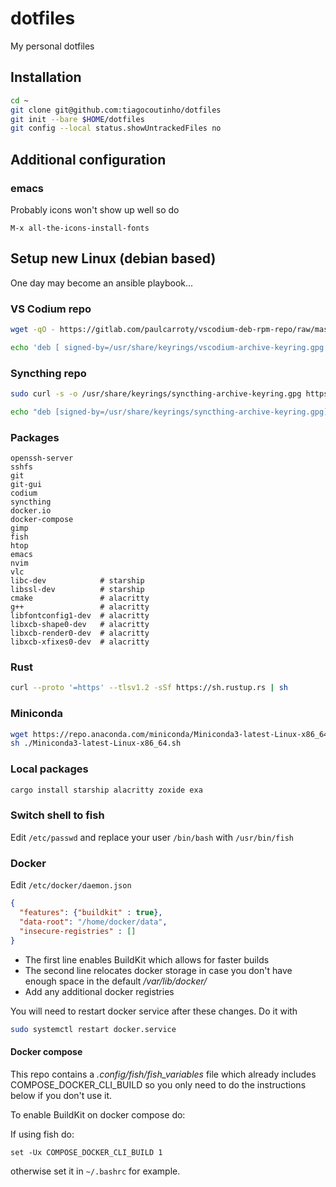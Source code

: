 # dotfiles

My personal dotfiles

## Installation

```bash
cd ~
git clone git@github.com:tiagocoutinho/dotfiles
git init --bare $HOME/dotfiles
git config --local status.showUntrackedFiles no
```

## Additional configuration

### emacs

Probably icons won't show up well so do
```
M-x all-the-icons-install-fonts
```

## Setup new Linux (debian based)

One day may become an ansible playbook...

### VS Codium repo

```bash
wget -qO - https://gitlab.com/paulcarroty/vscodium-deb-rpm-repo/raw/master/pub.gpg | gpg --dearmor | sudo dd of=/usr/share/keyrings/vscodium-archive-keyring.gpg 

echo 'deb [ signed-by=/usr/share/keyrings/vscodium-archive-keyring.gpg ] https://download.vscodium.com/debs vscodium main' | sudo tee /etc/apt/sources.list.d/vscodium.list
```

### Syncthing repo

```bash
sudo curl -s -o /usr/share/keyrings/syncthing-archive-keyring.gpg https://syncthing.net/release-key.gpg

echo "deb [signed-by=/usr/share/keyrings/syncthing-archive-keyring.gpg] https://apt.syncthing.net/ syncthing stable" | sudo tee /etc/apt/sources.list.d/syncthing.list
```

### Packages

```
openssh-server
sshfs
git
git-gui
codium
syncthing
docker.io
docker-compose
gimp
fish
htop
emacs
nvim
vlc
libc-dev            # starship
libssl-dev          # starship
cmake               # alacritty 
g++                 # alacritty
libfontconfig1-dev  # alacritty
libxcb-shape0-dev   # alacritty
libxcb-render0-dev  # alacritty
libxcb-xfixes0-dev  # alacritty
```

### Rust

```bash
curl --proto '=https' --tlsv1.2 -sSf https://sh.rustup.rs | sh
```

### Miniconda

```bash
wget https://repo.anaconda.com/miniconda/Miniconda3-latest-Linux-x86_64.sh 
sh ./Miniconda3-latest-Linux-x86_64.sh
```

### Local packages

```bash
cargo install starship alacritty zoxide exa
```

### Switch shell to fish

Edit `/etc/passwd` and replace your user `/bin/bash` with `/usr/bin/fish`

### Docker

Edit `/etc/docker/daemon.json`

```json
{
  "features": {"buildkit" : true},
  "data-root": "/home/docker/data",
  "insecure-registries" : []
}
```

* The first line enables BuildKit which allows for faster builds
* The second line relocates docker storage in case you don't have enough space
  in the default */var/lib/docker/*
* Add any additional docker registries

You will need to restart docker service after these changes. Do it with

```bash
sudo systemctl restart docker.service
```

#### Docker compose

This repo contains a *.config/fish/fish_variables* file which already includes
COMPOSE_DOCKER_CLI_BUILD so you only need to do the instructions below if you
don't use it.

To enable BuildKit on docker compose do:

If using fish do:

```fish
set -Ux COMPOSE_DOCKER_CLI_BUILD 1
```

otherwise set it in `~/.bashrc` for example.
